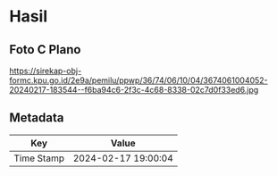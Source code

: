 # Hasil

## Foto C Plano

https://sirekap-obj-formc.kpu.go.id/2e9a/pemilu/ppwp/36/74/06/10/04/3674061004052-20240217-183544--f6ba94c6-2f3c-4c68-8338-02c7d0f33ed6.jpg


## Metadata

| Key        | Value               |
| ---------- | ------------------- |
| Time Stamp | 2024-02-17 19:00:04 |



